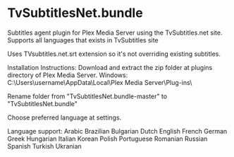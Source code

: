 TvSubtitlesNet.bundle
=====================

Subtitles agent plugin for Plex Media Server using the TvSubtitles.net site. Supports all languages that exists in TvSubtitles site

Uses TVsubtitles.net.srt extension so it's not overriding existing subtitles.

Installation Instructions: Download and extract the zip folder at plugins directory of Plex Media Server. Windows: C:\Users\username\AppData\Local\Plex Media Server\Plug-ins\

Rename folder from "TvSubtitlesNet.bundle-master" to "TvSubtitlesNet.bundle"

Choose preferred language at settings.

Language support: Arabic
                  Brazilian
                  Bulgarian
                  Dutch
                  English
                  French
                  German
                  Greek
                  Hungarian
                  Italian
                  Korean
                  Polish
                  Portuguese
                  Romanian
                  Russian
                  Spanish
                  Turkish
                  Ukranian
